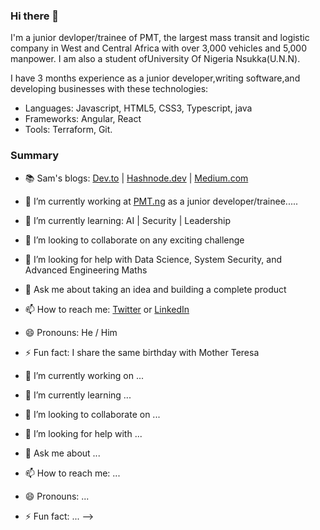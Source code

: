 ### Hi there 👋

<!--
**Regina-uriel/Regina-uriel** is a ✨ _special_ ✨ repository because its `README.md` (this file) appears on your GitHub profile.

Here are some ideas to get you started:
-->

I'm a junior devloper/trainee of PMT, the largest mass transit and logistic company in West and Central Africa with over 3,000 vehicles and 5,000 manpower. I am also a student ofUniversity Of Nigeria Nsukka(U.N.N).

I have 3 months experience as a junior developer,writing software,and developing businesses with these technologies:

- Languages: Javascript, HTML5, CSS3, Typescript, java
- Frameworks: Angular, React
- Tools: Terraform, Git.

### Summary

- 📚 Sam's blogs: [Dev.to](https://dev.to/reginauriel) | [Hashnode.dev](https://hashnode.com/@Ammylozi) | [Medium.com](https://ammyloziregis.medium.com/)
- 🔭 I’m currently working at [PMT.ng](https://pmt.ng/) as a junior developer/trainee.....
- 🌱 I’m currently learning: AI | Security | Leadership
- 👯 I’m looking to collaborate on any exciting challenge
- 🤔 I’m looking for help with Data Science, System Security, and Advanced Engineering Maths
- 💬 Ask me about taking an idea and building a complete product
- 📫 How to reach me: [Twitter](https://twitter.com/nditah_sammy) or [LinkedIn](https://www.linkedin.com/in/nditah)
- 😄 Pronouns: He / Him 
- ⚡ Fun fact: I share the same birthday with Mother Teresa


- 🔭 I’m currently working on ...
- 🌱 I’m currently learning ...
- 👯 I’m looking to collaborate on ...
- 🤔 I’m looking for help with ...
- 💬 Ask me about ...
- 📫 How to reach me: ...
- 😄 Pronouns: ...
- ⚡ Fun fact: ...
-->

